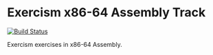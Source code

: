 # Exercism x86-64 Assembly Track

[![Build Status](https://travis-ci.org/exercism/x86-64-assembly.svg?branch=master)](https://travis-ci.org/exercism/x86-64-assembly)

Exercism exercises in x86-64 Assembly.
